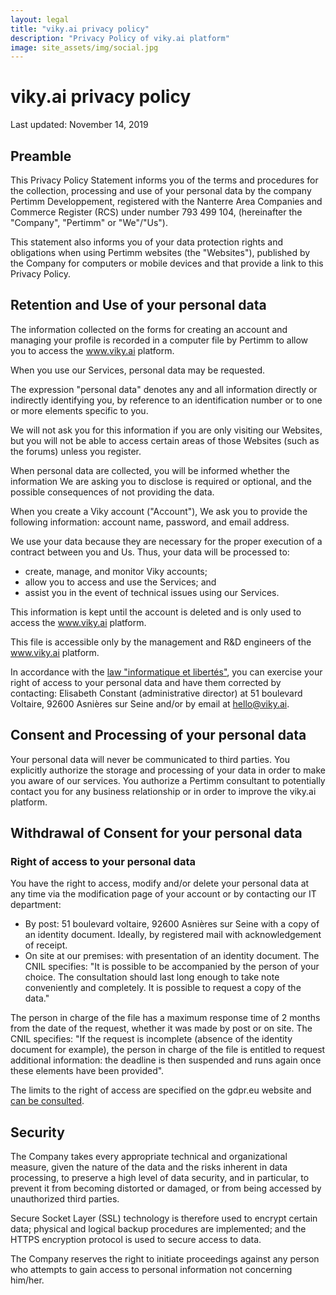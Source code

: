 ```yaml
---
layout: legal
title: "viky.ai privacy policy"
description: "Privacy Policy of viky.ai platform"
image: site_assets/img/social.jpg
---
```


# viky.ai privacy policy

<p class="legal-last-update">Last updated: November 14, 2019</p>


## Preamble

This Privacy Policy Statement informs you of the terms and procedures for the collection, processing and use of your personal data by the company Pertimm Developpement, registered with the Nanterre Area Companies and Commerce Register (RCS) under number 793 499 104, (hereinafter the "Company", "Pertimm" or "We"/"Us").

This statement also informs you of your data protection rights and obligations when using Pertimm websites (the "Websites"), published by the Company for computers or mobile devices and that provide a link to this Privacy Policy.


## Retention and Use of your personal data

The information collected on the forms for creating an account and managing your profile is recorded in a computer file by Pertimm to allow you to access the www.viky.ai platform.

When you use our Services, personal data may be requested.

The expression "personal data" denotes any and all information directly or indirectly identifying you, by reference to an identification number or to one or more elements specific to you.

We will not ask you for this information if you are only visiting our Websites, but you will not be able to access certain areas of those Websites (such as the forums) unless you register.

When personal data are collected, you will be informed whether the information We are asking you to disclose is required or optional, and the possible consequences of not providing the data.

When you create a Viky account ("Account"), We ask you to provide the following information: account name, password, and email address.

We use your data because they are necessary for the proper execution of a contract between you and Us. Thus, your data will be processed to:

* create, manage, and monitor Viky accounts;
* allow you to access and use the Services; and
* assist you in the event of technical issues using our Services.

This information is kept until the account is deleted and is only used to access the www.viky.ai platform.

This file is accessible only by the management and R&D engineers of the www.viky.ai platform.

In accordance with the [law "informatique et libertés"](https://www.cnil.fr/fr/la-loi-informatique-et-libertes), you can exercise your right of access to your personal data and have them corrected by contacting: Elisabeth Constant (administrative director) at 51 boulevard Voltaire, 92600 Asnières sur Seine and/or by email at hello@viky.ai.


## Consent and Processing of your personal data

Your personal data will never be communicated to third parties. You explicitly authorize the storage and processing of your data in order to make you aware of our services. You authorize a Pertimm consultant to potentially contact you for any business relationship or in order to improve the viky.ai platform.


## Withdrawal of Consent for your personal data

### Right of access to your personal data

You have the right to access, modify and/or delete your personal data at any time via the modification page of your account or by contacting our IT department:

* By post: 51 boulevard voltaire, 92600 Asnières sur Seine with a copy of an identity document. Ideally, by registered mail with acknowledgement of receipt.
* On site at our premises: with presentation of an identity document. The CNIL specifies: "It is possible to be accompanied by the person of your choice. The consultation should last long enough to take note conveniently and completely. It is possible to request a copy of the data."

The person in charge of the file has a maximum response time of 2 months from the date of the request, whether it was made by post or on site. The CNIL specifies: "If the request is incomplete (absence of the identity document for example), the person in charge of the file is entitled to request additional information: the deadline is then suspended and runs again once these elements have been provided".

The limits to the right of access are specified on the gdpr.eu website and [can be consulted](https://gdpr.eu/article-12-how-controllers-should-provide-personal-data-to-the-subject/).


## Security

The Company takes every appropriate technical and organizational measure, given the nature of the data and the risks inherent in data processing, to preserve a high level of data security, and in particular, to prevent it from becoming distorted or damaged, or from being accessed by unauthorized third parties.

Secure Socket Layer (SSL) technology is therefore used to encrypt certain data; physical and logical backup procedures are implemented; and the HTTPS encryption protocol is used to secure access to data.

The Company reserves the right to initiate proceedings against any person who attempts to gain access to personal information not concerning him/her.





